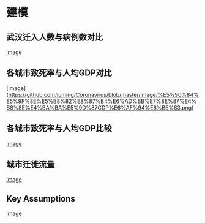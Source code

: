 # 建模
## 武汉迁入人数与病例数对比           
[image](https://github.com/iuming/Coronavirus/blob/master/image/%E6%AD%A6%E6%B1%89%E8%BF%81%E5%85%A5%E4%BA%BA%E6%95%B0%E4%B8%8E%E7%97%85%E4%BE%8B%E5%AF%B9%E6%AF%94.png)        
## 各城市致死率与人均GDP对比         
[image]         (https://github.com/iuming/Coronavirus/blob/master/image/%E5%90%84%E5%9F%8E%E5%B8%82%E8%87%B4%E6%AD%BB%E7%8E%87%E4%B8%8E%E4%BA%BA%E5%9D%87GDP%E6%AF%94%E8%BE%83.png)          
## 各城市致死率与人均GDP比较        
[image](https://github.com/iuming/Coronavirus/blob/master/image/%E5%90%84%E5%9F%8E%E5%B8%82%E8%87%B4%E6%AD%BB%E7%8E%87%E4%B8%8E%E4%BA%BA%E5%9D%87GDP%E5%AF%B9%E6%AF%94.png)       
## 城市迁徙流量         
[image](https://github.com/iuming/Coronavirus/blob/master/image/%E5%9F%8E%E5%B8%82%E8%BF%81%E5%BE%99%E6%B5%81%E9%87%8F.png)        
## Key Assumptions
[image](https://github.com/iuming/Coronavirus/blob/master/image/Key%20Assumptions.png)
